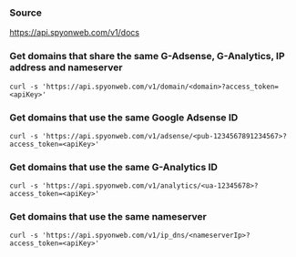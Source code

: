 ### Source
https://api.spyonweb.com/v1/docs

### Get domains that share the same G-Adsense, G-Analytics, IP address and nameserver
```
curl -s 'https://api.spyonweb.com/v1/domain/<domain>?access_token=<apiKey>'
```

### Get domains that use the same Google Adsense ID
```
curl -s 'https://api.spyonweb.com/v1/adsense/<pub-1234567891234567>?access_token=<apiKey>'
```

### Get domains that use the same G-Analytics ID
```
curl -s 'https://api.spyonweb.com/v1/analytics/<ua-12345678>?access_token=<apiKey>'
```

### Get domains that use the same nameserver
```
curl -s 'https://api.spyonweb.com/v1/ip_dns/<nameserverIp>?access_token=<apiKey>'
```

